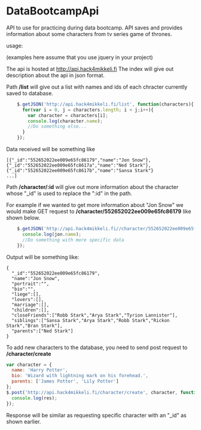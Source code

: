 ﻿# DataBootcampApi
API to use for practicing during data bootcamp.
API saves and provides information about some characters from tv series game of thrones.

usage:

(examples here assume that you use jquery in your project)

The api is hosted at http://api.hack4mikkeli.fi
The index will give out description about the api in json format.

Path **/list** will give out a list with names and ids of each chracter currently saved to database.
```javascript
    $.getJSON('http://api.hack4mikkeli.fi/list', function(characters){
      for(var i = 0, j = characters.length; i < j;i++){
        var character = characters[i];
        console.log(character.name);
        //Do something else...
      }
    });
```
Data received will be something like
```
[{"_id":"552652022ee009e65fc86179","name":"Jon Snow"},
{"_id":"552652022ee009e65fc8617a","name":"Ned Stark"},
{"_id":"552652022ee009e65fc8617b","name":"Sansa Stark"}
...]
```

Path **/character/:id** will give out more information about the character whose "_id" is used to replace the ":id" in the path.

For example if we wanted to get more information about "Jon Snow" we would make GET request to **/character/552652022ee009e65fc86179** like shown below.

```javascript
    $.getJSON('http://api.hack4mikkeli.fi//character/552652022ee009e65fc86179', function(jon){
      console.log(jon.name);
      //Do something with more specific data
    });
```
Output will be something like:
```
{
  "_id":"552652022ee009e65fc86179",
  "name":"Jon Snow",
  "portrait":"",
  "bio":"",
  "liege":[],
  "lovers":[],
  "marriage":[],
  "children":[],
  "closeFriends":["Robb Stark","Arya Stark","Tyrion Lannister"],
  "siblings":["Sansa Stark","Arya Stark","Robb Stark","Rickon Stark","Bran Stark"],
  "parents":["Ned Stark"]
}
```

To add new characters to the database, you need to send post request to **/character/create**
```javascript
var character = {
  name: 'Harry Potter',
  bio: 'Wizard with lightning mark on his forehead.',
  parents: ['James Potter', 'Lily Potter']
};
$.post('http://api.hack4mikkeli.fi/character/create', character, function(res){
  console.log(res);
});
```
Response will be similar as requesting specific character with an "_id" as shown earlier.

